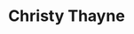 ---
title: 'Christy Thayne'
draft: false
image: 'christy.jpeg'
jobtitle: 'Account Executive'
linkedinurl: "https://www.linkedin.com/in/christythayne/"
promoted: false
weight: 102
---